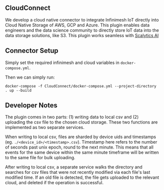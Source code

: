 ## CloudConnect
We develop a cloud native connector to integrate Infinimesh IoT directly into Cloud Native Storage of AWS, GCP and Azure. This plugin enables data engineers and the data science community to directly store IoT data into the data storage solutions, like S3. This plugin works seamless with [Scalytics AI](https://scalytics.io)

## Connector Setup

Simply set the required infinimesh and cloud variables in `docker-compose.yml`.

Then we can simply run:

```
docker-compose -f CloudConnect/docker-compose.yml --project-directory . up --build
```

## Developer Notes

The plugin comes in two parts: (1) writing data to local csv and (2) uploading the csv file to the chosen cloud storage. These two functions are implemented as two separate services.

When writing to local csv, files are sharded by device uids and timestamps (eg. `./<device_id>/<timestamp>.csv`). Timestamp here refers to the number of seconds past unix epoch, round to the next minute. This means that all events for the same device within the same minute timeframe will be written to the same file for bulk uploading.

After writing to local csv, a separate service walks the directory and searches for csv files that were not recently modified via each file's last modified time. If an old file is detected, the file gets uploaded to the relevant cloud, and deleted if the operation is successful.
